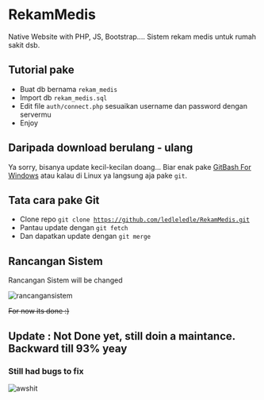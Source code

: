 # RekamMedis

Native Website with PHP, JS, Bootstrap....
Sistem rekam medis untuk rumah sakit dsb.

Tutorial pake
-

- Buat db bernama <code>rekam_medis</code>
- Import db <code>rekam_medis.sql</code>
- Edit file <code>auth/connect.php</code> sesuaikan username dan password dengan servermu
- Enjoy

Daripada download berulang - ulang
-

Ya sorry, bisanya update kecil-kecilan doang... Biar enak pake <a href="https://github.com/git-for-windows/git/releases/download/v2.26.1.windows.1/Git-2.26.1-64-bit.exe">GitBash For Windows</a> atau kalau di Linux ya langsung aja pake <code>git</code>.


Tata cara pake Git
-

- Clone repo <code>git clone https://github.com/ledleledle/RekamMedis.git</code>
- Pantau update dengan <code>git fetch</code>
- Dan dapatkan update dengan <code>git merge</code>

Rancangan Sistem
-
Rancangan Sistem will be changed

![rancangansistem](https://raw.githubusercontent.com/ledleledle/RekamMedis/master/blueprint/rancangan.png)

<s>For now its done :)</s>
## Update : Not Done yet, still doin a maintance. Backward till 93% yeay
### Still had bugs to fix
![awshit](https://raw.githubusercontent.com/ledleledle/RekamMedis/master/blueprint/fetchimage.webp)